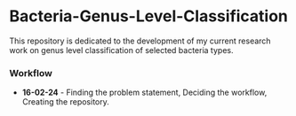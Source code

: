 # Bacteria-Genus-Level-Classification
This repository is dedicated to the development of my current research work on genus level classification of selected bacteria types. 
### Workflow
- **16-02-24** - Finding the problem statement, Deciding the workflow, Creating the repository.
